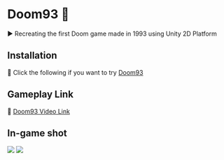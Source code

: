 # Doom93 👾
▶️ Recreating the first Doom game made in 1993 using Unity 2D Platform

## Installation

💽 Click the following if you want to try [Doom93](https://ercealtun.itch.io/doom93)

## Gameplay Link 

🔗 [Doom93 Video Link](https://www.youtube.com/watch?v=R1oJJzw4y80&t=1s)

## In-game shot

<img src="/JettDemo/Assets/Images/in-game.png">
<img src="/JettDemo/Assets/Images/dead-screen.png">
